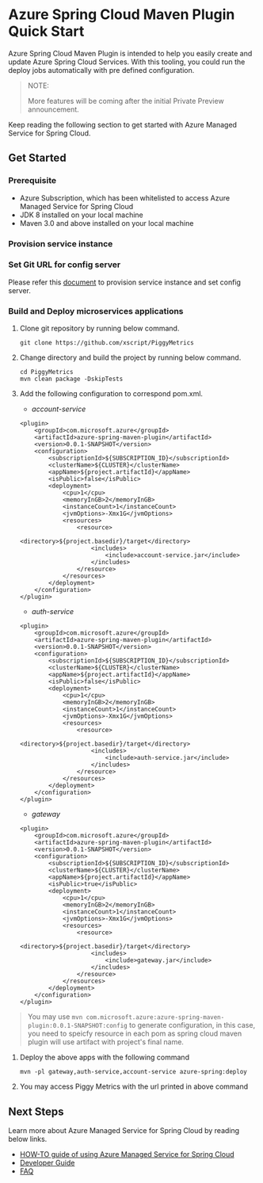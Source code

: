 # Azure Spring Cloud Maven Plugin Quick Start

Azure Spring Cloud Maven Plugin is intended to help you easily create and update Azure Spring Cloud Services.
 With this tooling, you could run the deploy jobs automatically with pre defined configuration.

> NOTE:
>
> More features will be coming after the initial Private Preview announcement.

Keep reading the following section to get started with Azure Managed Service for Spring Cloud.

## Get Started

### Prerequisite

- Azure Subscription, which has been whitelisted to access Azure Managed Service for Spring Cloud
- JDK 8 installed on your local machine
- Maven 3.0 and above installed on your local machine


### Provision service instance
### Set Git URL for config server
Please refer this [document](https://github.com/Azure/azure-managed-service-for-spring-cloud-docs#provision-service-instance) to provision service instance and set config server. 

### Build and Deploy microservices applications

1. Clone git repository by running below command.
    ```
    git clone https://github.com/xscript/PiggyMetrics
    ```
1. Change directory and build the project by running below command.
    ```
    cd PiggyMetrics
    mvn clean package -DskipTests
    ```

1. Add the following configuration to correspond pom.xml.

    - *account-service*
    
    ```pom
    <plugin>
    	<groupId>com.microsoft.azure</groupId>
    	<artifactId>azure-spring-maven-plugin</artifactId>
    	<version>0.0.1-SNAPSHOT</version>
    	<configuration>
    		<subscriptionId>${SUBSCRIPTION_ID}</subscriptionId>
    		<clusterName>${CLUSTER}</clusterName>
    		<appName>${project.artifactId}</appName>
    		<isPublic>false</isPublic>
    		<deployment>
    			<cpu>1</cpu>
    			<memoryInGB>2</memoryInGB>
    			<instanceCount>1</instanceCount>
    			<jvmOptions>-Xmx1G</jvmOptions>
    			<resources>
    				<resource>
    					<directory>${project.basedir}/target</directory>
    					<includes>
    						<include>account-service.jar</include>
    					</includes>
    				</resource>
    			</resources>
    		</deployment>
    	</configuration>
    </plugin>
    ```
    
    - *auth-service*
    
    ```pom
    <plugin>
    	<groupId>com.microsoft.azure</groupId>
    	<artifactId>azure-spring-maven-plugin</artifactId>
    	<version>0.0.1-SNAPSHOT</version>
    	<configuration>
    		<subscriptionId>${SUBSCRIPTION_ID}</subscriptionId>
    		<clusterName>${CLUSTER}</clusterName>
    		<appName>${project.artifactId}</appName>
    		<isPublic>false</isPublic>
    		<deployment>
    			<cpu>1</cpu>
    			<memoryInGB>2</memoryInGB>
    			<instanceCount>1</instanceCount>
    			<jvmOptions>-Xmx1G</jvmOptions>
    			<resources>
    				<resource>
    					<directory>${project.basedir}/target</directory>
    					<includes>
    						<include>auth-service.jar</include>
    					</includes>
    				</resource>
    			</resources>
    		</deployment>
    	</configuration>
    </plugin>
    ```
    
    - *gateway*
    
    ```pom
    <plugin>
    	<groupId>com.microsoft.azure</groupId>
    	<artifactId>azure-spring-maven-plugin</artifactId>
    	<version>0.0.1-SNAPSHOT</version>
    	<configuration>
    		<subscriptionId>${SUBSCRIPTION_ID}</subscriptionId>
    		<clusterName>${CLUSTER}</clusterName>
    		<appName>${project.artifactId}</appName>
    		<isPublic>true</isPublic>
    		<deployment>
    			<cpu>1</cpu>
    			<memoryInGB>2</memoryInGB>
    			<instanceCount>1</instanceCount>
    			<jvmOptions>-Xmx1G</jvmOptions>
    			<resources>
    				<resource>
    					<directory>${project.basedir}/target</directory>
    					<includes>
    						<include>gateway.jar</include>
    					</includes>
    				</resource>
    			</resources>
    		</deployment>
    	</configuration>
    </plugin>
    ```
    
> You may use `mvn com.microsoft.azure:azure-spring-maven-plugin:0.0.1-SNAPSHOT:config` to generate configuration, in this case, you need to speicfy resource in each pom as spring cloud maven plugin will use artifact with project's final name. 
1. Deploy the above apps with the following command

    ``` 
    mvn -pl gateway,auth-service,account-service azure-spring:deploy
    ```
    
1. You may access Piggy Metrics with the url printed in above command

## Next Steps

Learn more about Azure Managed Service for Spring Cloud by reading below links.
- [HOW-TO guide of using Azure Managed Service for Spring Cloud](./docs/how-to.md)
- [Developer Guide](./docs/dev-guide.md)
- [FAQ](./docs/faq.md)